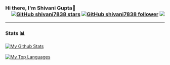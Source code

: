 ### Hi there, I'm Shivani Gupta👋 <div align = 'right'> [![GitHub shivani7838 stars](https://img.shields.io/github/stars/shivani7838?label=stars&style=social)](https://github.com/shivani7838) [![GitHub shivani7838 follower](https://img.shields.io/github/followers/shivani7838?label=follow&style=social)](https://github.com/shivani7838) ![](https://komarev.com/ghpvc/?username=shivani7838&color=yellow) </div>
<!--
**shivani7838/shivani7838** is a ✨ _special_ ✨ repository because its `README.md` (this file) appears on your GitHub profile.

Here are some ideas to get you started:

- 🔭 I’m currently working on ...
- 🌱 I’m currently learning ...
- 👯 I’m looking to collaborate on ...
- 🤔 I’m looking for help with ...
- 💬 Ask me about ...
- 📫 How to reach me: ...
- 😄 Pronouns: ...
- ⚡ Fun fact: ...
-->

---

### Stats 📊

<!-- <details> -->
<!--   <summary><b>Overall Github Stats</b></summary> -->
  <a href="https://github.com/shivani7838/"><img align="center" title="My Github Stats" alt="My Github Stats" src="https://github-readme-stats.vercel.app/api?username=shivani7838&count_private=true&hide=issues&show_icons=true&theme=radical" /></a>
  <br/><br/>
  <a href="https://github.com/shivani7838/"><img align="center" title="My Top Languages" alt="My Top Languages" src="https://github-readme-stats.vercel.app/api/top-langs/?username=shivani7838&hide=jupyter%20notebook&layout=compact&theme=radical" /></a>
<!-- </details> -->
